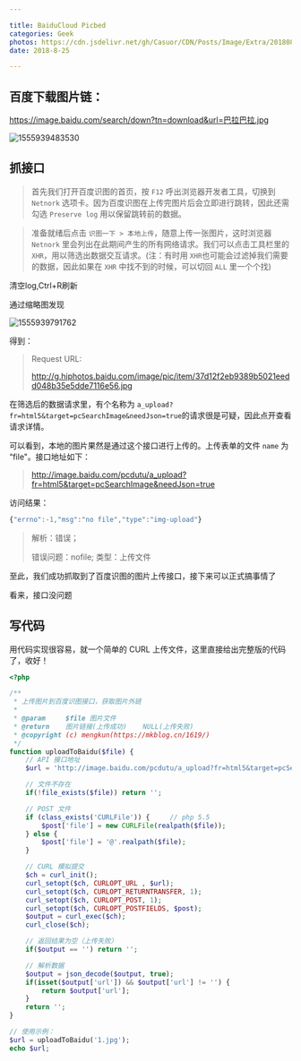 ```yaml
---

title: BaiduCloud Picbed
categories: Geek
photos: https://cdn.jsdelivr.net/gh/Casuor/CDN/Posts/Image/Extra/20180825/baidupicbed.jpg
date: 2018-8-25

---
```


## 百度下载图片链：

<https://image.baidu.com/search/down?tn=download&url=><u>巴拉巴拉.jpg</u>

![1555939483530](http://b.hiphotos.baidu.com/image/pic/item/80cb39dbb6fd526669091c42a518972bd4073641.jpg)

## 抓接口

> 首先我们打开百度识图的首页，按 `F12` 呼出浏览器开发者工具，切换到 `Netnork` 选项卡。因为百度识图在上传完图片后会立即进行跳转，因此还需勾选 `Preserve log` 用以保留跳转前的数据。

> 准备就绪后点击 `识图一下 > 本地上传`，随意上传一张图片，这时浏览器 `Netnork` 里会列出在此期间产生的所有网络请求。我们可以点击工具栏里的 `XHR`，用以筛选出数据交互请求。(注：有时用 `XHR`也可能会过滤掉我们需要的数据，因此如果在 `XHR` 中找不到的时候，可以切回 `ALL` 里一个个找)

清空log,Ctrl+R刷新

通过缩略图发现

![1555939791762](<http://f.hiphotos.baidu.com/image/pic/item/35a85edf8db1cb1334741d45d354564e92584b42.jpg>)

得到：

> Request URL: 
> 
> http://g.hiphotos.baidu.com/image/pic/item/37d12f2eb9389b5021eedd048b35e5dde7116e56.jpg

在筛选后的数据请求里，有个名称为 `a_upload?fr=html5&target=pcSearchImage&needJson=true`的请求很是可疑，因此点开查看请求详情。

可以看到，本地的图片果然是通过这个接口进行上传的。上传表单的文件 `name` 为 “file"。接口地址如下：

> http://image.baidu.com/pcdutu/a_upload?fr=html5&target=pcSearchImage&needJson=true

访问结果：

```javascript
{"errno":-1,"msg":"no file","type":"img-upload"}
```

> 解析：错误；
> 
> 错误问题：nofile; 类型：上传文件

至此，我们成功抓取到了百度识图的图片上传接口，接下来可以正式搞事情了

看来，接口没问题

## 写代码

用代码实现很容易，就一个简单的 CURL 上传文件，这里直接给出完整版的代码了，收好！

```php
<?php

/**
 * 上传图片到百度识图接口，获取图片外链
 * 
 * @param     $file 图片文件
 * @return    图片链接(上传成功)    NULL(上传失败)
 * @copyright (c) mengkun(https://mkblog.cn/1619/)
 */
function uploadToBaidu($file) {
    // API 接口地址
    $url = 'http://image.baidu.com/pcdutu/a_upload?fr=html5&target=pcSearchImage&needJson=true';

    // 文件不存在
    if(!file_exists($file)) return '';

    // POST 文件
    if (class_exists('CURLFile')) {     // php 5.5
        $post['file'] = new CURLFile(realpath($file));
    } else {
        $post['file'] = '@'.realpath($file);
    }

    // CURL 模拟提交
    $ch = curl_init();
    curl_setopt($ch, CURLOPT_URL , $url);
    curl_setopt($ch, CURLOPT_RETURNTRANSFER, 1);
    curl_setopt($ch, CURLOPT_POST, 1);
    curl_setopt($ch, CURLOPT_POSTFIELDS, $post);
    $output = curl_exec($ch);
    curl_close($ch);

    // 返回结果为空（上传失败）
    if($output == '') return '';

    // 解析数据
    $output = json_decode($output, true);
    if(isset($output['url']) && $output['url'] != '') {
        return $output['url'];
    }
    return '';
}

// 使用示例：
$url = uploadToBaidu('1.jpg');
echo $url;
```

